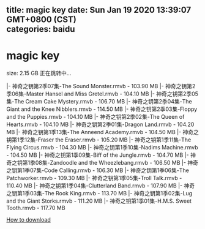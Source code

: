
title: magic key
date: Sun Jan 19 2020 13:39:07 GMT+0800 (CST)    
categories: baidu
---

# magic key
size: 2.15 GB
 正在跳转中...
 
|- 神奇之钥第2季07集-The Sound Monster.rmvb - 103.90 MB
|- 神奇之钥第2季06集-Master Hansel and Miss Gretel.rmvb - 104.10 MB
|- 神奇之钥第2季05集-The Cream Cake Mystery.rmvb - 106.70 MB
|- 神奇之钥第2季04集-The Giant and the Knee Nibblers.rmvb - 114.50 MB
|- 神奇之钥第2季03集-Floppy and the Puppies.rmvb - 104.10 MB
|- 神奇之钥第2季02集-The Queen of Hearts.rmvb - 104.10 MB
|- 神奇之钥第2季01集-Dragon Land.rmvb - 104.20 MB
|- 神奇之钥第1季13集-The Anneend Academy.rmvb - 104.50 MB
|- 神奇之钥第1季12集-Fraser the Eraser.rmvb - 105.20 MB
|- 神奇之钥第1季11集-The Flying Circus.rmvb - 104.30 MB
|- 神奇之钥第1季10集-Nadims Machine.rmvb - 104.50 MB
|- 神奇之钥第1季09集-Biff of the Jungle.rmvb - 104.70 MB
|- 神奇之钥第1季08集-Zandoodle and the Wheezlebang.rmvb - 106.50 MB
|- 神奇之钥第1季07集-Code Calling.rmvb - 106.30 MB
|- 神奇之钥第1季06集-The Patchworker.rmvb - 109.30 MB
|- 神奇之钥第1季05集-Troll Talk.rmvb - 110.40 MB
|- 神奇之钥第1季04集-Clutterland Band.rmvb - 107.90 MB
|- 神奇之钥第1季03集-The Rook King.rmvb - 113.70 MB
|- 神奇之钥第1季02集-Lug and the Giant Storks.rmvb - 111.20 MB
|- 神奇之钥第1季01集-H.M.S. Sweet Tooth.rmvb - 117.70 MB

[How to download](https://bpcam.bemobtrk.com/go/2ceec3aa-1ca2-46d6-b9ff-aaa5c184517c?jno=5482)